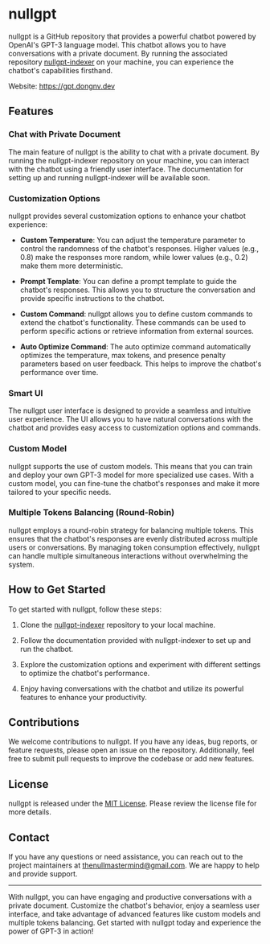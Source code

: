 # nullgpt

nullgpt is a GitHub repository that provides a powerful chatbot powered by OpenAI's GPT-3 language model. This chatbot allows you to have conversations with a private document. By running the associated repository [nullgpt-indexer](https://github.com/nullmastermind/nullgpt-indexer) on your machine, you can experience the chatbot's capabilities firsthand.

Website: https://gpt.dongnv.dev

## Features

### Chat with Private Document

The main feature of nullgpt is the ability to chat with a private document. By running the nullgpt-indexer repository on your machine, you can interact with the chatbot using a friendly user interface. The documentation for setting up and running nullgpt-indexer will be available soon.

### Customization Options

nullgpt provides several customization options to enhance your chatbot experience:

- **Custom Temperature**: You can adjust the temperature parameter to control the randomness of the chatbot's responses. Higher values (e.g., 0.8) make the responses more random, while lower values (e.g., 0.2) make them more deterministic.

- **Prompt Template**: You can define a prompt template to guide the chatbot's responses. This allows you to structure the conversation and provide specific instructions to the chatbot.

- **Custom Command**: nullgpt allows you to define custom commands to extend the chatbot's functionality. These commands can be used to perform specific actions or retrieve information from external sources.

- **Auto Optimize Command**: The auto optimize command automatically optimizes the temperature, max tokens, and presence penalty parameters based on user feedback. This helps to improve the chatbot's performance over time.

### Smart UI

The nullgpt user interface is designed to provide a seamless and intuitive user experience. The UI allows you to have natural conversations with the chatbot and provides easy access to customization options and commands.

### Custom Model

nullgpt supports the use of custom models. This means that you can train and deploy your own GPT-3 model for more specialized use cases. With a custom model, you can fine-tune the chatbot's responses and make it more tailored to your specific needs.

### Multiple Tokens Balancing (Round-Robin)

nullgpt employs a round-robin strategy for balancing multiple tokens. This ensures that the chatbot's responses are evenly distributed across multiple users or conversations. By managing token consumption effectively, nullgpt can handle multiple simultaneous interactions without overwhelming the system.

## How to Get Started

To get started with nullgpt, follow these steps:

1. Clone the [nullgpt-indexer](https://github.com/nullmastermind/nullgpt-indexer) repository to your local machine.

2. Follow the documentation provided with nullgpt-indexer to set up and run the chatbot.

3. Explore the customization options and experiment with different settings to optimize the chatbot's performance.

4. Enjoy having conversations with the chatbot and utilize its powerful features to enhance your productivity.

## Contributions

We welcome contributions to nullgpt. If you have any ideas, bug reports, or feature requests, please open an issue on the repository. Additionally, feel free to submit pull requests to improve the codebase or add new features.

## License

nullgpt is released under the [MIT License](https://github.com/nullmastermind/chatgpt-web/blob/main/LICENSE). Please review the license file for more details.

## Contact

If you have any questions or need assistance, you can reach out to the project maintainers at [thenullmastermind@gmail.com](mailto:thenullmastermind@gmail.com). We are happy to help and provide support.

---

With nullgpt, you can have engaging and productive conversations with a private document. Customize the chatbot's behavior, enjoy a seamless user interface, and take advantage of advanced features like custom models and multiple tokens balancing. Get started with nullgpt today and experience the power of GPT-3 in action!